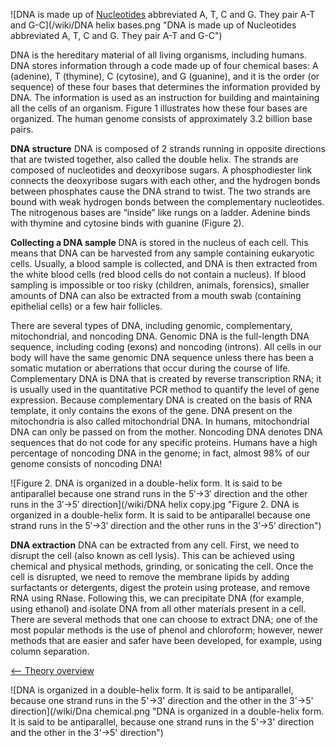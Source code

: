 ![DNA is made up of [Nucleotides](/wiki/Nucleotides "wikilink") abbreviated A,
T, C and G. They pair A-T and
G-C](/wiki/DNA helix bases.png "DNA is made up of Nucleotides abbreviated A, T, C and G. They pair A-T and G-C")

DNA is the hereditary material of all living organisms, including
humans. DNA stores information through a code made up of four chemical
bases: A (adenine), T (thymine), C (cytosine), and G (guanine), and it
is the order (or sequence) of these four bases that determines the
information provided by DNA. The information is used as an instruction
for building and maintaining all the cells of an organism. Figure 1
illustrates how these four bases are organized. The human genome
consists of approximately 3.2 billion base pairs.

**DNA structure** DNA is composed of 2 strands running in opposite
directions that are twisted together, also called the double helix. The
strands are composed of nucleotides and deoxyribose sugars. A
phosphodiester link connects the deoxyribose sugars with each other, and
the hydrogen bonds between phosphates cause the DNA strand to twist. The
two strands are bound with weak hydrogen bonds between the complementary
nucleotides. The nitrogenous bases are “inside” like rungs on a ladder.
Adenine binds with thymine and cytosine binds with guanine (Figure 2).

**Collecting a DNA sample** DNA is stored in the nucleus of each cell.
This means that DNA can be harvested from any sample containing
eukaryotic cells. Usually, a blood sample is collected, and DNA is then
extracted from the white blood cells (red blood cells do not contain a
nucleus). If blood sampling is impossible or too risky (children,
animals, forensics), smaller amounts of DNA can also be extracted from a
mouth swab (containing epithelial cells) or a few hair follicles.

There are several types of DNA, including genomic, complementary,
mitochondrial, and noncoding DNA. Genomic DNA is the full-length DNA
sequence, including coding (exons) and noncoding (introns). All cells in
our body will have the same genomic DNA sequence unless there has been a
somatic mutation or aberrations that occur during the course of life.
Complementary DNA is DNA that is created by reverse transcription RNA;
it is usually used in the quantitative PCR method to quantify the level
of gene expression. Because complementary DNA is created on the basis of
RNA template, it only contains the exons of the gene. DNA present on the
mitochondria is also called mitochondrial DNA. In humans, mitochondrial
DNA can only be passed on from the mother. Noncoding DNA denotes DNA
sequences that do not code for any specific proteins. Humans have a high
percentage of noncoding DNA in the genome; in fact, almost 98% of our
genome consists of noncoding DNA!

![Figure 2. DNA is organized in a double-helix form. It is said to be
antiparallel because one strand runs in the 5′→3′ direction and the
other runs in the 3′→5′
direction](/wiki/DNA helix copy.jpg "Figure 2. DNA is organized in a double-helix form. It is said to be antiparallel because one strand runs in the 5′→3′ direction and the other runs in the 3′→5′ direction")

**DNA extraction** DNA can be extracted from any cell. First, we need to
disrupt the cell (also known as cell lysis). This can be achieved using
chemical and physical methods, grinding, or sonicating the cell. Once
the cell is disrupted, we need to remove the membrane lipids by adding
surfactants or detergents, digest the protein using protease, and remove
RNA using RNase. Following this, we can precipitate DNA (for example,
using ethanol) and isolate DNA from all other materials present in a
cell. There are several methods that one can choose to extract DNA; one
of the most popular methods is the use of phenol and chloroform;
however, newer methods that are easier and safer have been developed,
for example, using column separation.

[\<-- Theory overview](/wiki/Animal_Genetics "wikilink")

![DNA is organized in a double-helix form. It is said to be
antiparallel, because one strand runs in the 5'-\>3' direction and the
other in the 3'-\>5'
direction](/wiki/Dna chemical.png "DNA is organized in a double-helix form. It is said to be antiparallel, because one strand runs in the 5'->3' direction and the other in the 3'->5' direction")

